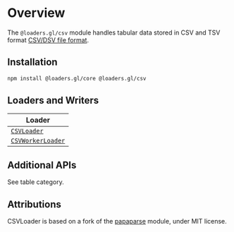 # Overview

The `@loaders.gl/csv` module handles tabular data stored in CSV and TSV format 
[CSV/DSV file format](https://en.wikipedia.org/wiki/Comma-separated_values). 

## Installation

```bash
npm install @loaders.gl/core @loaders.gl/csv
```

## Loaders and Writers

| Loader                                                         |
| -------------------------------------------------------------- |
| [`CSVLoader`](modules/csv/docs/api-reference/csv-loader)       |
| [`CSVWorkerLoader`](modules/csv/docs/api-reference/csv-loader) |

## Additional APIs

See table category.

## Attributions

CSVLoader is based on a fork of the [papaparse](https://github.com/mholt/PapaParse) module, under MIT license.
